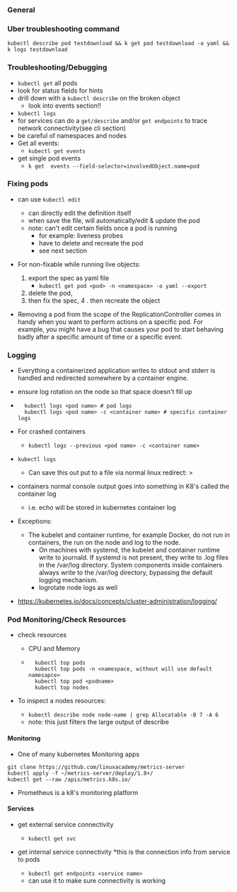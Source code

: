 ### General

### Uber troubleshooting command

`kubectl describe pod testdownload && k get pod testdownload -o yaml && k logs testdownload`

### Troubleshooting/Debugging
* `kubectl get` all pods
* look for status fields for hints
* drill down with a `kubectl describe` on the broken object
    * look into events section!!
* `kubectl logs`
* for services can do a `get/describe` and/or `get endpoints` to trace network connectivity(see cli section)
* be careful of namespaces and nodes 
* Get all events:
    * `kubectl get events`
* get single pod events
    * `k get  events --field-selector=involvedObject.name=pod`
### Fixing pods
* can use `kubectl edit`
    * can directly edit the definition itself
    * when save the file, will automatically/edit & update the pod 
    * note: can't edit certain fields once a pod is running
        * for example: liveness probes
        * have to delete and recreate the pod
        * see next section
            
* For non-fixable while running live objects:
    1. export the spec as yaml file
        * `kubectl get pod <pod> -n <namespace> -o yaml --export`
    2. delete the pod, 
    3. then fix the spec, 
    4 . then recreate the object
        
* Removing a pod from the scope of the ReplicationController comes in handy
when you want to perform actions on a specific pod. For example, you might 
have a bug that causes your pod to start behaving badly after a specific amount 
of time or a specific event.



###  Logging
* Everything a containerized application writes to stdout and stderr is handled and redirected somewhere by a container engine.  
* ensure log rotation on the node so that space doesn't fill up 
* ```
    kubectl logs <pod name> # pod logs
    kubectl logs <pod name> -c <container name> # specific container logs
    ```
* For crashed containers
    * `kubectl logs --previous <pod name> -c <container name>`
 
* `kubectl logs`
    * Can save this out put to a file via normal linux redirect: > 
* containers normal console output goes into something in K8's called the container log
    * i.e. echo will be stored in kubernetes container log
    

    
* Exceptions:
    * The kubelet and container runtime, for example Docker, do not run in containers, the run on the node and log to the node.
        * On machines with systemd, the kubelet and container runtime write to journald. If systemd is not present, they write to .log files in the /var/log directory. System components inside containers always write to the /var/log directory, bypassing the default logging mechanism.
        * logrotate node logs as well
        
* https://kubernetes.io/docs/concepts/cluster-administration/logging/

### Pod Monitoring/Check Resources
* check resources
    * CPU and Memory
    * ```
        kubectl top pods
        kubectl top pods -n <namespace, without will use default namesapce>
        kubectl top pod <podname>
        kubectl top nodes
      ```
      
* To inspect a nodes resources:
    * `kubectl describe node node-name | grep Allocatable -B 7 -A 6`
    * note: this just filters the large output of describe


#### Monitoring
* One of many kubernetes Monitoring apps
```
git clone https://github.com/linuxacademy/metrics-server
kubectl apply -f ~/metrics-server/deploy/1.8+/
kubectl get --raw /apis/metrics.k8s.io/
```

* Prometheus is a k8's monitoring platform


#### Services

* get external service connectivity
    * `kubectl get svc`
    
* get internal service connectivity
    *this is the connection info from service to pods 
    * `kubectl get endpoints <service name>`
     * can use it to make sure connectivity is working
     